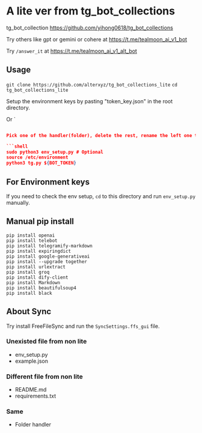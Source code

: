 # A lite ver from tg_bot_collections

tg_bot_collection <https://github.com/yihong0618/tg_bot_collections>

Try others like gpt or gemini or cohere at <https://t.me/tealmoon_ai_v1_bot>

Try `/answer_it` at <https://t.me/tealmoon_ai_v1_alt_bot>

## Usage

`git clone https://github.com/alterxyz/tg_bot_collections_lite`
`cd tg_bot_collections_lite`

Setup the environment keys by pasting "token_key.json" in the root directory.

Or `

```json

Pick one of the handler(folder), delete the rest, rename the left one to `handler`.

```shell
sudo python3 env_setup.py # Optional
source /etc/environment
python3 tg.py ${BOT_TOKEN}
```

## For Environment keys

If you need to check the env setup, `cd` to this directory and run `env_setup.py` manually.

## Manual pip install

```shell
pip install openai
pip install telebot
pip install telegramify-markdown
pip install expiringdict
pip install google-generativeai
pip install --upgrade together
pip install urlextract
pip install groq
pip install dify-client
pip install Markdown
pip install beautifulsoup4
pip install black
```

## About Sync

Try install FreeFileSync and run the `SyncSettings.ffs_gui` file.

### Unexisted file from non lite

- env_setup.py
- example.json

### Different file from non lite

- README.md
- requirements.txt

### Same

- Folder handler
